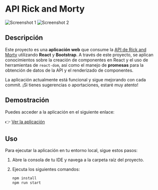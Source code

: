 # API Rick and Morty

![Screenshot 1](https://user-images.githubusercontent.com/77251836/208811762-38a9b6d1-07b6-48bb-bf75-f30455490a31.png)
![Screenshot 2](https://user-images.githubusercontent.com/77251836/208811814-1e7b1790-082d-4370-b18c-cea80062b9af.png)

## Descripción

Este proyecto es una **aplicación web** que consume la [API de Rick and Morty](https://api-rick-and-morty-17j9.vercel.app/) utilizando **React** y **Bootstrap**. A través de este proyecto, se aplican conocimientos sobre la creación de componentes en React y el uso de herramientas de `react-dom`, así como el manejo de **promesas** para la obtención de datos de la API y el renderizado de componentes.

La aplicación actualmente está funcional y sigue mejorando con cada commit. ¡Si tienes sugerencias o aportaciones, estaré muy atento!

## **Demostración**

Puedes acceder a la aplicación en el siguiente enlace:

👉 [Ver la aplicación](https://api-rick-and-morty-17j9.vercel.app/)

## **Uso**

Para ejecutar la aplicación en tu entorno local, sigue estos pasos:

1. Abre la consola de tu IDE y navega a la carpeta raíz del proyecto.
2. Ejecuta los siguientes comandos:

   ```bash
   npm install
   npm run start
